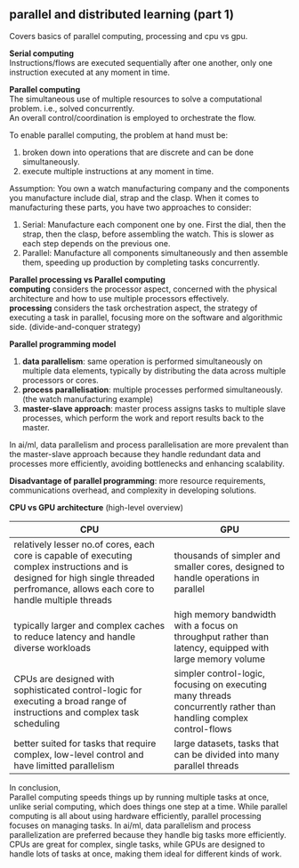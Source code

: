 ## parallel and distributed learning (part 1)

Covers basics of parallel computing, processing and cpu vs gpu.

**Serial computing**  
Instructions/flows are executed sequentially after one another, only one instruction executed at any moment in time.

**Parallel computing**  
The simultaneous use of multiple resources to solve a computational problem. i.e., solved concurrently.  
An overall control/coordination is employed to orchestrate the flow.  

To enable parallel computing, the problem at hand must be:  
  1. broken down into operations that are discrete and can be done simultaneously.
  2. execute multiple instructions at any moment in time.

Assumption: You own a watch manufacturing company and the components you manufacture include dial, strap and the clasp. When it comes to manufacturing these parts, you have two approaches to consider:  
1. Serial: Manufacture each component one by one. First the dial, then the strap, then the clasp, before assembling the watch. This is slower as each step depends on the previous one.  
2. Parallel: Manufacture all components simultaneously and then assemble them, speeding up production by completing tasks concurrently.

**Parallel processing vs Parallel computing**  
**computing** considers the processor aspect, concerned with the physical architecture and how to use multiple processors effectively.  
**processing** considers the task orchestration aspect, the strategy of executing a task in parallel, focusing more on the software and algorithmic side. (divide-and-conquer strategy)

**Parallel programming model**
1. **data parallelism**: same operation is performed simultaneously on multiple data elements, typically by distributing the data across multiple processors or cores.
2. **process parallelisation**: multiple processes performed simultaneously. (the watch manufacturing example)
3. **master-slave approach**: master process assigns tasks to multiple slave processes, which perform the work and report results back to the master.

In ai/ml, data parallelism and process parallelisation are more prevalent than the 
master-slave approach because they handle redundant data and processes more efficiently, avoiding bottlenecks and enhancing scalability.

**Disadvantage of parallel programming**: more resource requirements, communications overhead, and complexity in developing solutions.

**CPU vs GPU architecture** (high-level overview)

| CPU                                                                                                                                                                                    | GPU                                                                                                                               |
| ---------------------------------------------------------------------------------------------------------------------------------------------------------------------------------------| ----------------------------------------------------------------------------------------------------------------------------------|
| relatively lesser no.of cores, each core is capable of executing complex instructions and is designed for high single threaded perfromance, allows each core to handle multiple threads| thousands of simpler and smaller cores, designed to handle operations in parallel                                                 |
| typically larger and complex caches to reduce latency and handle diverse workloads                                                                                                     | high memory bandwidth with a focus on throughput rather than latency, equipped with large memory volume                           |
| CPUs are designed with sophisticated control-logic for executing a broad range of instructions and complex task scheduling                                                             | simpler control-logic, focusing on executing many threads concurrently rather than handling complex control-flows                 |
| better suited for tasks that require complex, low-level control and have limitted parallelism                                                                                          | large datasets, tasks that can be divided into many parallel threads                                                              |

In conclusion,  
Parallel computing speeds things up by running multiple tasks at once, unlike serial computing, 
which does things one step at a time. While parallel computing is all about using hardware efficiently, 
parallel processing focuses on managing tasks. In ai/ml, data parallelism and process parallelization are 
preferred because they handle big tasks more efficiently. CPUs are great for complex, single tasks,
while GPUs are designed to handle lots of tasks at once, making them ideal for different kinds of work.
